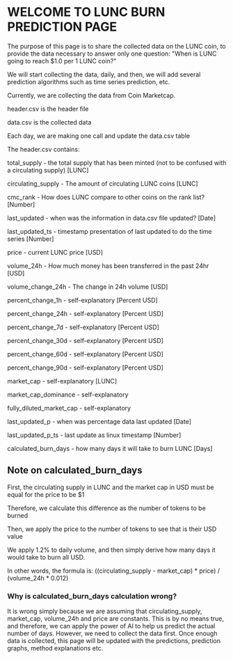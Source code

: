 # WELCOME TO LUNC BURN PREDICTION PAGE

The purpose of this page is to share the collected data on the LUNC coin, to provide the data necessary to answer only one question: "When is LUNC going to reach $1.0 per 1 LUNC coin?"

We will start collecting the data, daily, and then, we will add several prediction algorithms such as time series prediction, etc.

Currently, we are collecting the data from Coin Marketcap.

header.csv is the header file

data.csv is the collected data


Each day, we are making one call and update the data.csv table


The header.csv contains:

total_supply - the total supply that has been minted (not to be confused with a circulating supply) [LUNC]

circulating_supply - The amount of circulating LUNC coins [LUNC]

cmc_rank - How does LUNC compare to other coins on the rank list? [Number]

last_updated - when was the information in data.csv file updated? [Date]

last_updated_ts - timestamp presentation of last updated to do the time series [Number]

price - current LUNC price [USD]

volume_24h - How much money has been transferred in the past 24hr [USD]

volume_change_24h - The change in 24h volume [USD]

percent_change_1h - self-explanatory [Percent USD]

percent_change_24h - self-explanatory [Percent USD]

percent_change_7d - self-explanatory [Percent USD]

percent_change_30d - self-explanatory [Percent USD]

percent_change_60d - self-explanatory [Percent USD]

percent_change_90d - self-explanatory [Percent USD]

market_cap - self-explanatory [LUNC]

market_cap_dominance - self-explanatory 

fully_diluted_market_cap - self-explanatory

last_updated_p - when was percentage data last updated [Date]

last_updated_p_ts - last update as linux timestamp [Number]

calculated_burn_days - how many days it will take to burn LUNC [Days]


## Note on calculated_burn_days

First, the circulating supply in LUNC and the market cap in USD must be equal for the price to be $1

Therefore, we calculate this difference as the number of tokens to be burned

Then, we apply the price to the number of tokens to see that is their USD value

We apply 1.2% to daily volume, and then simply derive how many days it would take to burn all USD.


In other words, the formula is:
((circulating_supply - market_cap) * price) / (volume_24h * 0.012)

### Why is calculated_burn_days calculation wrong?
It is wrong simply because we are assuming that circulating_supply, market_cap, volume_24h and price are constants.  This is by no means true, and therefore, we can apply the power of AI to help us predict the actual number of days.  However, we need to collect the data first. Once enough data is collected, this page will be updated with the predictions, prediction graphs, method explanations etc.

